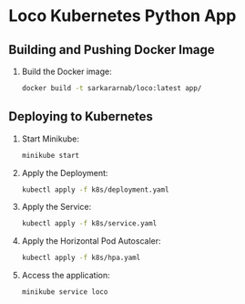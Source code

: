 # Loco Kubernetes Python App

## Building and Pushing Docker Image

1. Build the Docker image:
   ```sh
   docker build -t sarkararnab/loco:latest app/


## Deploying to Kubernetes
1. Start Minikube:
    ```sh
    minikube start

2. Apply the Deployment:
    ```sh
    kubectl apply -f k8s/deployment.yaml

3. Apply the Service:
    ```sh
    kubectl apply -f k8s/service.yaml

4. Apply the Horizontal Pod Autoscaler:
    ```sh
    kubectl apply -f k8s/hpa.yaml

4. Access the application:
    ```sh
    minikube service loco